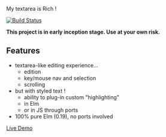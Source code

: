 My textarea is Rich !

[![Build Status](https://travis-ci.org/vankeisb/elm-rich-textarea.svg?branch=develop)](https://travis-ci.org/vankeisb/elm-rich-textarea)

**This project is in early inception stage. Use at your own risk.**
 
## Features

* textarea-like editing experience... 
    * edition
    * key/mouse nav and selection
    * scrolling
* but with styled text !  
    * ability to plug-in custom "highlighting"
    * in Elm    
    * or in JS through ports
* 100% pure Elm (0.19), no ports involved


[Live Demo](https://vankeisb.github.io/elm-rich-textarea)


